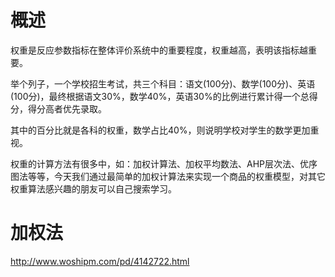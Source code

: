 
# 概述

权重是反应参数指标在整体评价系统中的重要程度，权重越高，表明该指标越重要。

举个列子，一个学校招生考试，共三个科目：语文(100分)、数学(100分)、英语(100分)，最终根据语文30%，数学40%，英语30%的比例进行累计得一个总得分，得分高者优先录取。

其中的百分比就是各科的权重，数学占比40%，则说明学校对学生的数学更加重视。

权重的计算方法有很多中，如：加权计算法、加权平均数法、AHP层次法、优序图法等等，今天我们通过最简单的加权计算法来实现一个商品的权重模型，对其它权重算法感兴趣的朋友可以自己搜索学习。

# 加权法

http://www.woshipm.com/pd/4142722.html